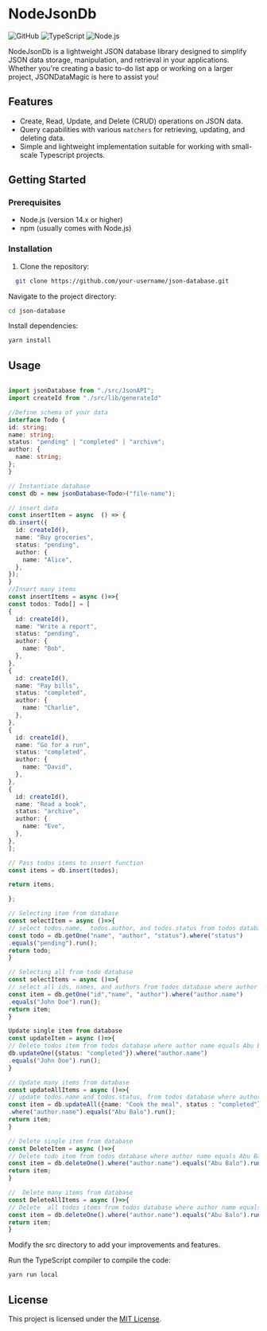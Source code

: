 # NodeJsonDb

![GitHub](https://img.shields.io/github/license/abubalo/json-database)
![TypeScript](https://img.shields.io/badge/TypeScript-5.2.2-blue)
![Node.js](https://img.shields.io/badge/Node.js-14.x-green)

NodeJsonDb is a lightweight JSON database library designed to simplify JSON data storage, manipulation, and retrieval in your applications. Whether you're creating a basic to-do list app or working on a larger project, JSONDataMagic is here to assist you!

## Features

- Create, Read, Update, and Delete (CRUD) operations on JSON data.
- Query capabilities with various `matchers` for retrieving, updating, and deleting data.
- Simple and lightweight implementation suitable for working with small-scale Typescript projects.

## Getting Started

### Prerequisites

- Node.js (version 14.x or higher)
- npm (usually comes with Node.js)

### Installation

1. Clone the repository:

```sh
  git clone https://github.com/your-username/json-database.git
```

Navigate to the project directory:

```sh
cd json-database
```

Install dependencies:

```sh
yarn install
```

## Usage

```ts filename="index.ts"

import jsonDatabase from "./src/JsonAPI";
import createId from "./src/lib/generateId"

//Define schema of your data
interface Todo {
id: string;
name: string;
status: "pending" | "completed" | "archive";
author: {
  name: string;
};
}

// Instantiate database
const db = new jsonDatabase<Todo>("file-name");

// insert data
const insertItem = async  () => {
db.insert({
  id: createId(),
  name: "Buy groceries",
  status: "pending",
  author: {
    name: "Alice",
  },
});
}
//Insert many items
const insertItems = async ()=>{
const todos: Todo[] = [
{
  id: createId(),
  name: "Write a report",
  status: "pending",
  author: {
    name: "Bob",
  },
},
{
  id: createId(),
  name: "Pay bills",
  status: "completed",
  author: {
    name: "Charlie",
  },
},
{
  id: createId(),
  name: "Go for a run",
  status: "completed",
  author: {
    name: "David",
  },
},
{
  id: createId(),
  name: "Read a book",
  status: "archive",
  author: {
    name: "Eve",
  },
},
];

// Pass todos items to insert function
const items = db.insert(todos);

return items;

};

// Selecting item from database
const selectItem = async ()=>{
// select todos.name,  todos.author, and todos.status from todos database where status equals pending
const todo = db.getOne("name", "author", "status").where("status")
.equals("pending").run();
return todo;
}

// Selecting all from todo database
const selectItems = async ()=>{
// select all ids, names, and authors from todos database where author name equals John Doe
const item = db.getOne("id","name", "author").where("author.name")
.equals("John Doe").run();
return item;
}

Update single item from database
const updateItem = async ()=>{
// Delete todos item from todos database where author name equals Abu Balo
db.updateOne({status: "completed"}).where("author.name")
.equals("John Doe").run();
}

// Update many items from database
const updateAllItems = async ()=>{
// update todos.name and todos.status, from todos database where author name equals Abu Balo
const item = db.updateAll({name: "Cook the meal", status : "completed"})
.where("author.name").equals("Abu Balo").run();
return item;
}

// Delete single item from database
const DeleteItem = async ()=>{
// Delete todo item from todos database where author name equals Abu Balo
const item = db.deleteOne().where("author.name").equals("Abu Balo").run();
return item;
}

//  Delete many items from database
const DeleteAllItems = async ()=>{
// Delete  all todos items from todos database where author name equals Abu Balo
const item = db.deleteOne().where("author.name").equals("Abu Balo").run();
return item;
}
```

Modify the src directory to add your improvements and features.

Run the TypeScript compiler to compile the code:

```sh
yarn run local
```

## License
This project is licensed under the [MIT License](/LICENSE).
